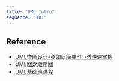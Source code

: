 ```yaml
---
title: "UML Intro"
sequence: "101"
---
```


## Reference

- [UML类图设计-竟如此简单-1小时快速掌握](https://www.bilibili.com/video/BV1H84y1j7HQ/)
- [UML图之顺序图](https://www.bilibili.com/video/BV1vg4y1g7tb/)
- [UML基础班课程](https://www.bilibili.com/video/BV1oy4y1x7hF/)
